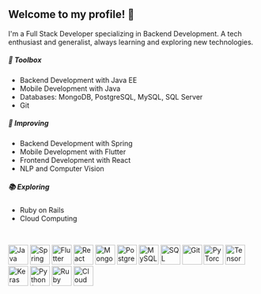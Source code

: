 ## Welcome to my profile! 👋  
I'm a Full Stack Developer specializing in Backend Development. A tech enthusiast and generalist, always learning and exploring new technologies.

##### 🧰 Toolbox
- Backend Development with Java EE  
- Mobile Development with Java  
- Databases: MongoDB, PostgreSQL, MySQL, SQL Server  
- Git

##### 🚀 Improving
- Backend Development with Spring  
- Mobile Development with Flutter  
- Frontend Development with React  
- NLP and Computer Vision

##### 📚 Exploring
- Ruby on Rails  
- Cloud Computing

<br>

<p align="left">
  <!-- Backend and Mobile -->
  <img src="https://cdn.jsdelivr.net/gh/devicons/devicon/icons/java/java-original.svg" width="40" height="40" title="Java"/>
  <img src="https://cdn.jsdelivr.net/gh/devicons/devicon/icons/spring/spring-original.svg" width="40" height="40" title="Spring"/>
  <img src="https://cdn.jsdelivr.net/gh/devicons/devicon/icons/flutter/flutter-original.svg" width="40" height="40" title="Flutter"/>

  <!-- Frontend -->
  <img src="https://cdn.jsdelivr.net/gh/devicons/devicon/icons/react/react-original.svg" width="40" height="40" title="React"/>

  <!-- Databases -->
  <img src="https://cdn.jsdelivr.net/gh/devicons/devicon/icons/mongodb/mongodb-original.svg" width="40" height="40" title="MongoDB"/>
  <img src="https://cdn.jsdelivr.net/gh/devicons/devicon/icons/postgresql/postgresql-original.svg" width="40" height="40" title="PostgreSQL"/>
  <img src="https://cdn.jsdelivr.net/gh/devicons/devicon/icons/mysql/mysql-original.svg" width="40" height="40" title="MySQL"/>
  <img src="https://cdn.jsdelivr.net/gh/devicons/devicon/icons/microsoftsqlserver/microsoftsqlserver-plain.svg" width="40" height="40" title="SQL Server"/>

  <!-- Version Control -->
  <img src="https://cdn.jsdelivr.net/gh/devicons/devicon/icons/git/git-original.svg" width="40" height="40" title="Git"/>

  <!-- Machine Learning / AI -->
  <img src="https://cdn.jsdelivr.net/gh/devicons/devicon/icons/pytorch/pytorch-original.svg" width="40" height="40" title="PyTorch"/>
  <img src="https://cdn.jsdelivr.net/gh/devicons/devicon/icons/tensorflow/tensorflow-original.svg" width="40" height="40" title="TensorFlow"/>
  <img src="https://cdn.jsdelivr.net/gh/devicons/devicon/icons/keras/keras-original.svg" width="40" height="40" title="Keras"/>

  <!-- NLP and Computer Vision (Python as proxy) -->
  <img src="https://cdn.jsdelivr.net/gh/devicons/devicon/icons/python/python-original.svg" width="40" height="40" title="Python (NLP & CV)"/>

  <!-- Ruby on Rails -->
  <img src="https://cdn.jsdelivr.net/gh/devicons/devicon/icons/rails/rails-original-wordmark.svg" width="40" height="40" title="Ruby on Rails"/>

  <!-- Cloud Computing (Cloud icon) -->
  <img src="https://cdn.jsdelivr.net/gh/devicons/devicon/icons/googlecloud/googlecloud-original.svg" width="40" height="40" title="Cloud Computing"/>
</p>
